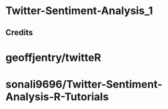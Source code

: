 # Twitter-Sentiment-Analysis_1

## Credits 
# geoffjentry/twitteR
# sonali9696/Twitter-Sentiment-Analysis-R-Tutorials
